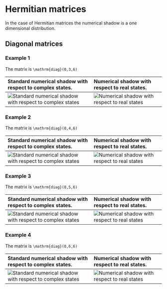 # Hermitian matrices

In the case of Hermitian matrices the numerical shadow is a one
dimensional distribution.

## Diagonal matrices

### Example 1

The matrix is `\mathrm{diag}(0,3,6)`

<center>

| Standard numerical shadow with respect to complex states.                                 | Numerical shadow with respect to real states.                              |
| :---------------------------------------------------------------------------------------- | :------------------------------------------------------------------------- |
| ![Standard numerical shadow with respect to complex states](/specialcases/complex_b1.png) | ![Numerical shadow with respect to real states](/specialcases/real_b1.png) |

</center>

### Example 2

The matrix is `\mathrm{diag}(0,4,6)`

<center>

| Standard numerical shadow with respect to complex states.                                 | Numerical shadow with respect to real states.                              |
| :---------------------------------------------------------------------------------------- | :------------------------------------------------------------------------- |
| ![Standard numerical shadow with respect to complex states](/specialcases/complex_b2.png) | ![Numerical shadow with respect to real states](/specialcases/real_b2.png) |

</center>

### Example 3

The matrix is `\mathrm{diag}(0,5,6)`

<center>

| Standard numerical shadow with respect to complex states.                                 | Numerical shadow with respect to real states.                              |
| :---------------------------------------------------------------------------------------- | :------------------------------------------------------------------------- |
| ![Standard numerical shadow with respect to complex states](/specialcases/complex_b3.png) | ![Numerical shadow with respect to real states](/specialcases/real_b3.png) |

</center>

### Example 4

The matrix is `\mathrm{diag}(0,6,6)`

<center>

| Standard numerical shadow with respect to complex states.                                 | Numerical shadow with respect to real states.                              |
| :---------------------------------------------------------------------------------------- | :------------------------------------------------------------------------- |
| ![Standard numerical shadow with respect to complex states](/specialcases/complex_b4.png) | ![Numerical shadow with respect to real states](/specialcases/real_b4.png) |

</center>
